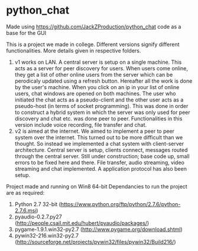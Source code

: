 python_chat
===========

Made using https://github.com/JackZProduction/python_chat code as a base for the GUI

This is a project we made in college. Different versions signify different functionalities. More details given in respective folders.
1. v1 works on LAN. A central server is setup on a single machine. This acts as a server for peer discovery for users. When users come online, they get a list of other online users from the server which can be perodicaly updated using a refresh button. Hereafter all the work is done by the user's machine. When you click on an ip in your list of online users, chat windows are opened on both machines. The user who initiated the chat acts as a pseudo-client and the other user acts as a pseudo-host (in terms of socket programming). This was done in order to construct a hybrid system in which the server was only used for peer discovery and chat etc. was done peer to peer. Functionalities in this version include voice recording, file transfer and chat. 
2. v2 is aimed at the internet. We aimed to implement a peer to peer system over the internet. This turned out to be more difficult than we thought. So instead we implemented a chat system with client-server architecture. Central server is setup, clients connect, messages routed through the central server. Still under construction; base code up, small errors to be fixed here and there. File transfer, audio streaming, video streaming and chat implemented. A application protocol has also been setup.

Project made and running on Win8 64-bit
Dependancies to run the project are as required:
1. Python 2.7 32-bit (https://www.python.org/ftp/python/2.7.6/python-2.7.6.msi)
2. pyaudio-0.2.7.py27 (http://people.csail.mit.edu/hubert/pyaudio/packages/)
3. pygame-1.9.1.win32-py2.7 (http://www.pygame.org/download.shtml)
4. pywin32-216.win32-py2.7 (http://sourceforge.net/projects/pywin32/files/pywin32/Build216/)
